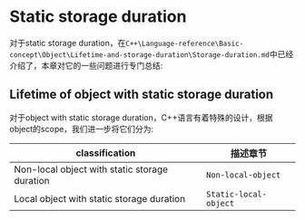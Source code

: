 # Static storage duration

对于static storage duration，在`C++\Language-reference\Basic-concept\Object\Lifetime-and-storage-duration\Storage-duration.md`中已经介绍了，本章对它的一些问题进行专门总结: 

## Lifetime of object with static storage duration

对于object with static storage duration，C++语言有着特殊的设计，根据object的scope，我们进一步将它们分为:

| classification                                | 描述章节              |
| --------------------------------------------- | --------------------- |
| Non-local object with static storage duration | `Non-local-object`    |
| Local object with static storage duration     | `Static-local-object` |


